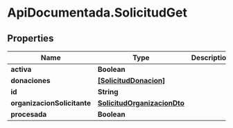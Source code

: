# ApiDocumentada.SolicitudGet

## Properties

Name | Type | Description | Notes
------------ | ------------- | ------------- | -------------
**activa** | **Boolean** |  | 
**donaciones** | [**[SolicitudDonacion]**](SolicitudDonacion.md) |  | [optional] 
**id** | **String** |  | 
**organizacionSolicitante** | [**SolicitudOrganizacionDto**](SolicitudOrganizacionDto.md) |  | [optional] 
**procesada** | **Boolean** |  | 


